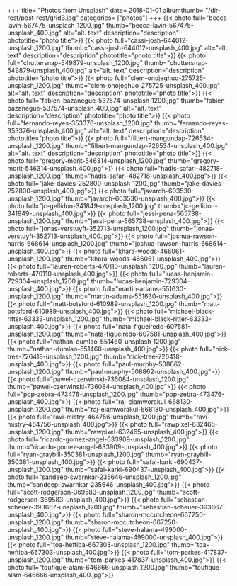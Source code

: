 +++
title= "Photos from Unsplash"
date= 2018-01-01
albumthumb= "/dir-rest/post-rest/grid3.jpg"
categories= ["photos"]
+++
{{< photo full="becca-lavin-567475-unsplash_1200.jpg" thumb="becca-lavin-567475-unsplash_400.jpg" alt="alt. text" description="description" phototitle="photo title">}}
{{< photo full="cassi-josh-644012-unsplash_1200.jpg" thumb="cassi-josh-644012-unsplash_400.jpg" alt="alt. text" description="description" phototitle="photo title">}}
{{< photo full="chuttersnap-549879-unsplash_1200.jpg" thumb="chuttersnap-549879-unsplash_400.jpg" alt="alt. text" description="description" phototitle="photo title">}}
{{< photo full="clem-onojeghuo-275725-unsplash_1200.jpg" thumb="clem-onojeghuo-275725-unsplash_400.jpg" alt="alt. text" description="description" phototitle="photo title">}}
{{< photo full="fabien-bazanegue-537574-unsplash_1200.jpg" thumb="fabien-bazanegue-537574-unsplash_400.jpg" alt="alt. text" description="description" phototitle="photo title">}}
{{< photo full="fernando-reyes-353376-unsplash_1200.jpg" thumb="fernando-reyes-353376-unsplash_400.jpg" alt="alt. text" description="description" phototitle="photo title">}}
{{< photo full="filbert-mangundap-726534-unsplash_1200.jpg" thumb="filbert-mangundap-726534-unsplash_400.jpg" alt="alt. text" description="description" phototitle="photo title">}}
{{< photo full="gregory-morit-546314-unsplash_1200.jpg" thumb="gregory-morit-546314-unsplash_400.jpg">}}
{{< photo full="hadis-safari-482718-unsplash_1200.jpg" thumb="hadis-safari-482718-unsplash_400.jpg">}}
{{< photo full="jake-davies-252800-unsplash_1200.jpg" thumb="jake-davies-252800-unsplash_400.jpg">}}
{{< photo full="javardh-603530-unsplash_1200.jpg" thumb="javardh-603530-unsplash_400.jpg">}}
{{< photo full="jc-gellidon-341849-unsplash_1200.jpg" thumb="jc-gellidon-341849-unsplash_400.jpg">}}
{{< photo full="jessi-pena-565738-unsplash_1200.jpg" thumb="jessi-pena-565738-unsplash_400.jpg">}}
{{< photo full="jonas-verstuyft-352713-unsplash_1200.jpg" thumb="jonas-verstuyft-352713-unsplash_400.jpg">}}
{{< photo full="joshua-rawson-harris-668614-unsplash_1200.jpg" thumb="joshua-rawson-harris-668614-unsplash_400.jpg">}}
{{< photo full="khara-woods-466061-unsplash_1200.jpg" thumb="khara-woods-466061-unsplash_400.jpg">}}
{{< photo full="lauren-roberts-470110-unsplash_1200.jpg" thumb="lauren-roberts-470110-unsplash_400.jpg">}}
{{< photo full="lucas-benjamin-729304-unsplash_1200.jpg" thumb="lucas-benjamin-729304-unsplash_400.jpg">}}
{{< photo full="martin-adams-551630-unsplash_1200.jpg" thumb="martin-adams-551630-unsplash_400.jpg">}}
{{< photo full="matt-botsford-610989-unsplash_1200.jpg" thumb="matt-botsford-610989-unsplash_400.jpg">}}
{{< photo full="michael-black-ritter-63333-unsplash_1200.jpg" thumb="michael-black-ritter-63333-unsplash_400.jpg">}}
{{< photo full="nata-figueiredo-607581-unsplash_1200.jpg" thumb="nata-figueiredo-607581-unsplash_400.jpg">}}
{{< photo full="nathan-dumlao-551460-unsplash_1200.jpg" thumb="nathan-dumlao-551460-unsplash_400.jpg">}}
{{< photo full="nick-tree-726418-unsplash_1200.jpg" thumb="nick-tree-726418-unsplash_400.jpg">}}
{{< photo full="paul-murphy-508862-unsplash_1200.jpg" thumb="paul-murphy-508862-unsplash_400.jpg">}}
{{< photo full="pawel-czerwinski-736084-unsplash_1200.jpg" thumb="pawel-czerwinski-736084-unsplash_400.jpg">}}
{{< photo full="pop-zebra-473476-unsplash_1200.jpg" thumb="pop-zebra-473476-unsplash_400.jpg">}}
{{< photo full="raj-eiamworakul-668130-unsplash_1200.jpg" thumb="raj-eiamworakul-668130-unsplash_400.jpg">}}
{{< photo full="ravi-mistry-464756-unsplash_1200.jpg" thumb="ravi-mistry-464756-unsplash_400.jpg">}}
{{< photo full="rawpixel-632465-unsplash_1200.jpg" thumb="rawpixel-632465-unsplash_400.jpg">}}
{{< photo full="ricardo-gomez-angel-633909-unsplash_1200.jpg" thumb="ricardo-gomez-angel-633909-unsplash_400.jpg">}}
{{< photo full="ryan-graybill-350381-unsplash_1200.jpg" thumb="ryan-graybill-350381-unsplash_400.jpg">}}
{{< photo full="safal-karki-690437-unsplash_1200.jpg" thumb="safal-karki-690437-unsplash_400.jpg">}}
{{< photo full="sandeep-swarnkar-235646-unsplash_1200.jpg" thumb="sandeep-swarnkar-235646-unsplash_400.jpg">}}
{{< photo full="scott-rodgerson-369583-unsplash_1200.jpg" thumb="scott-rodgerson-369583-unsplash_400.jpg">}}
{{< photo full="sebastian-scheuer-393667-unsplash_1200.jpg" thumb="sebastian-scheuer-393667-unsplash_400.jpg">}}
{{< photo full="sharon-mccutcheon-667250-unsplash_1200.jpg" thumb="sharon-mccutcheon-667250-unsplash_400.jpg">}}
{{< photo full="steve-halama-499000-unsplash_1200.jpg" thumb="steve-halama-499000-unsplash_400.jpg">}}
{{< photo full="toa-heftiba-667303-unsplash_1200.jpg" thumb="toa-heftiba-667303-unsplash_400.jpg">}}
{{< photo full="tom-parkes-417837-unsplash_1200.jpg" thumb="tom-parkes-417837-unsplash_400.jpg">}}
{{< photo full="toufique-alam-646666-unsplash_1200.jpg" thumb="toufique-alam-646666-unsplash_400.jpg">}}